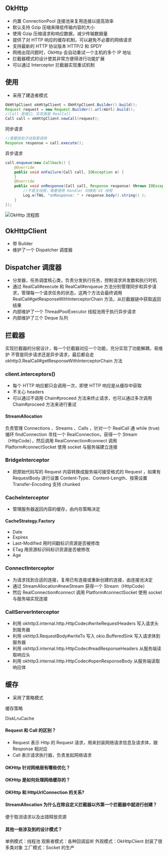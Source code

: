 ## OkHttp  
- 内置 ConnectionPool 连接池来复用连接以提高效率
- 默认支持 Gzip 压缩来降低传输内容的大小
- 使用 Gzip 压缩请求和响应数据，减少传输数据量
- 提供了对 HTTP 响应的缓存机制，可以避免不必要的网络请求
- 支持最新的 HTTP 协议版本 HTTP/2 和 SPDY
- 网络出现问题时，OkHttp 会自动重试一个主机的多个 IP 地址
- 拦截器模式的设计使其非常方便得进行功能扩展
- 可以通过 Interceptor 拦截器实现重试机制


## 使用
- 采用了建造者模式

```java
OkHttpClient okHttpClient = OkHttpClient.Builder().build();
Request request = new Request.Builder().url(mUrl).build();
//Call 是接口，实现类是 RealCall
Call call = okHttpClient.newCall(request);
```

同步请求
```java
//需要放到子线程里调用
Response response = call.execute();
```

异步请求
```java
call.enqueue(new Callback() {
    @Override
    public void onFailure(Call call, IOException e) {
    }
    @Override
    public void onResponse(Call call, Response response) throws IOException {
        //不是主线程，需要使用 Handler 切换到 UI 线程
        Log.e(TAG, "onResponse: " + response.body().string() );
    }
});
```



![OkHttp 流程图](https://gitee.com/louisgeek/LG_Notes/raw/master/images/okhttp_lc.png)


## OkHttpClient

- 带 Builder
- 维护了一个  Dispatcher 调度器


## Dispatcher 调度器

- 分发器，任务调度核心类，负责分发执行任务，控制请求并发数和执行时机
- 通过 RealCall#execute 和 RealCall#enqueue 方法分别管理同步和异步请求，管理每一个请求任务的状态，这两个方法会最终调用 RealCall#getResponseWithInterceptorChain 方法，从拦截器链中获取返回结果
- 内部维护了一个 ThreadPoolExecutor 线程池用于执行异步请求
- 内部维护了三个 Deque 队列

## 拦截器
实现拦截器的分层设计，每一个拦截器对应一个功能，充分实现了功能解耦，易维护
不管是同步请求还是异步请求，最后都会走 okhttp3.RealCall#getResponseWithInterceptorChain 方法

### client.interceptors()

 
- 每个 HTTP 响应都只会调用一次，即使 HTTP 响应是从缓存中获取
- 不关心 headers 
- 可以通过不调用 Chain#proceed 方法来终止请求，也可以通过多次调用 Chain#proceed 方法来进行重试


#### StreamAllocation

负责管理 Connections 、Streams 、Calls ，针对一个 RealCall 通 while (true) 循环 findConnection 寻找一个 RealConnection，获得一个 Stream（HttpCode），然后调用 RealConnection#connect 调用 Platform#connectSocket 使用 socket 与服务端建立连接



### BridgeInterceptor

- 把原始代码写的 Request 内容转换成服务端可接受格式的 Request ，如果有 RequestBody 进行设置 Content-Type、Content-Length、按需设置 Transfer-Encoding 支持 chunked


### CacheInterceptor

- 管理服务器返回内容的缓存，由内存策略决定



#### CacheStrategy.Factory

- Date
- Expires
- Last-Modified 用时间戳标识资源是否被修改
- ETag  用资源标识码标识资源是否被修改
- Age

### ConnectInterceptor

- 为请求找到合适的连接，复用已有连接或重新创建的连接，由连接池决定
- 通过 StreamAllocation#newStream 获得一个 Stream（HttpCode）
- 然后 RealConnection#connect 调用 Platform#connectSocket 使用 socket 与服务端实现连接


### CallServerInterceptor

- 利用 okhttp3.internal.http.HttpCodec#writeRequestHeaders 写入请求头到服务器
- 利用 okhttp3.RequestBody#writeTo 写入 okio.BufferedSink 写入请求体到服务器
- 利用 okhttp3.internal.http.HttpCodec#readResponseHeaders  从服务端读取响应头
- 利用 okhttp3.internal.http.HttpCodec#openResponseBody 从服务端读取响应体



## 缓存

- 采用了策略模式

缓存策略

DiskLruCache




#### Request 和 Call 的区别？

- Request 表示 Http 的 Request 请求，用来封装网络请求信息及请求体，跟 Response 相对应
- Call 表示请求执行器，负责发起网络请求



#### OKHttp 针对网络层有哪些优化？

#### OKHttp 是如何处理网络缓存的？

#### OKHttp 和 HttpUrlConnection 的关系?

#### StreamAllocation 为什么在除自定义拦截器以外第一个拦截器中就进行创建？

便于取消请求以及出错释放资源


#### 其他一些涉及到的设计模式？

单例模式：线程池
观察者模式：各种回调监听
外观模式：OkHttpClient 封装了很多类对象
工厂模式：Socket 的生产